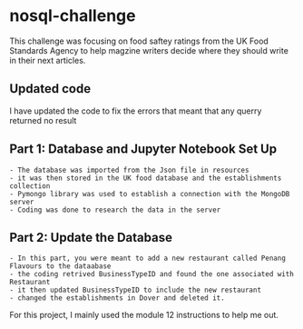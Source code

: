 # nosql-challenge

This challenge was focusing on food saftey ratings from the UK Food Standards Agency to help magzine writers decide where they should write in their next articles. 
## Updated code 
I have updated the code to fix the errors that meant that any querry returned no result 
## Part 1: Database and Jupyter Notebook Set Up
    - The database was imported from the Json file in resources 
    - it was then stored in the UK food database and the establishments collection
    - Pymongo library was used to establish a connection with the MongoDB server 
    - Coding was done to research the data in the server 
## Part 2: Update the Database
    - In this part, you were meant to add a new restaurant called Penang Flavours to the dataabase 
    - the coding retrived BusinessTypeID and found the one associated with Restaurant
    - it then updated BusinessTypeID to include the new restaurant 
    - changed the establishments in Dover and deleted it. 

For this project, I mainly used the module 12 instructions to help me out. 

